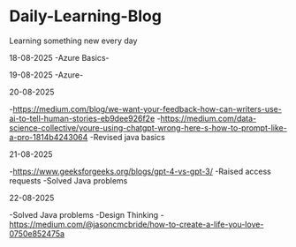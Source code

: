 # Daily-Learning-Blog
Learning something new every day

18-08-2025
-Azure Basics- 

19-08-2025
-Azure-

20-08-2025

-https://medium.com/blog/we-want-your-feedback-how-can-writers-use-ai-to-tell-human-stories-eb9dee926f2e
-https://medium.com/data-science-collective/youre-using-chatgpt-wrong-here-s-how-to-prompt-like-a-pro-1814b4243064
-Revised java basics

21-08-2025

-https://www.geeksforgeeks.org/blogs/gpt-4-vs-gpt-3/
-Raised access requests 
-Solved Java problems

22-08-2025

-Solved Java problems
-Design Thinking
-https://medium.com/@jasoncmcbride/how-to-create-a-life-you-love-0750e852475a

